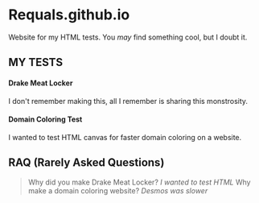 # Requals.github.io
Website for my HTML tests. You *may* find something cool, but I doubt it.



## MY TESTS


#### Drake Meat Locker
I don't remember making this, all I remember is sharing this monstrosity.
#### Domain Coloring Test
I wanted to test HTML canvas for faster domain coloring on a website.



## RAQ **(Rarely Asked Questions)**


> Why did you make Drake Meat Locker?
*I wanted to test HTML*
> Why make a domain coloring website?
*Desmos was slower*

